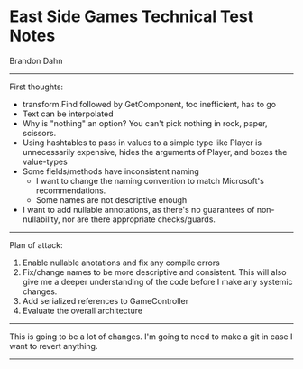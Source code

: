 # East Side Games Technical Test Notes
Brandon Dahn

---

First thoughts:
* transform.Find followed by GetComponent, too inefficient, has to go
* Text can be interpolated
* Why is "nothing" an option? You can't pick nothing in rock, paper, scissors.
* Using hashtables to pass in values to a simple type like Player is unnecessarily expensive, hides the arguments of Player, and boxes the value-types
* Some fields/methods have inconsistent naming
	* I want to change the naming convention to match Microsoft's recommendations.
	* Some names are not descriptive enough
* I want to add nullable annotations, as there's no guarantees of non-nullability, nor are there appropriate checks/guards.

---

Plan of attack:
1. Enable nullable anotations and fix any compile errors
1. Fix/change names to be more descriptive and consistent. This will also give me a deeper understanding of the code before I make any systemic changes.
1. Add serialized references to GameController
1. Evaluate the overall architecture

---

This is going to be a lot of changes. I'm going to need to make a git in case I want to revert anything.

---


